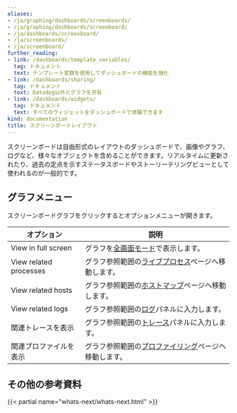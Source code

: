 ```yaml
---
aliases:
- /ja/graphing/dashboards/screenboards/
- /ja/graphing/dashboards/screenboard/
- /ja/dashboards/screenboard/
- /ja/screenboards/
- /ja/screenboard/
further_reading:
- link: /dashboards/template_variables/
  tag: ドキュメント
  text: テンプレート変数を使用してダッシュボードの機能を強化
- link: /dashboards/sharing/
  tag: ドキュメント
  text: Datadog以外とグラフを共有
- link: /dashboards/widgets/
  tag: ドキュメント
  text: すべてのウィジェットをダッシュボードで体験できます
kind: documentation
title: スクリーンボードレイアウト
---
```

スクリーンボードは自由形式のレイアウトのダッシュボードで、画像やグラフ、ログなど、様々なオブジェクトを含めることができます。リアルタイムに更新されたり、過去の定点を示すステータスボードやストーリーテリングビューとして使われるのが一般的です。

## グラフメニュー

スクリーンボードグラフをクリックするとオプションメニューが開きます。

| オプション                 | 説明                                                      |
|------------------------|------------------------------------------------------------------|
| View in full screen    | グラフを[全画面モード][1]で表示します。                         |
| View related processes | グラフ参照範囲の[ライブプロセス][2]ページへ移動します。   |
| View related hosts     | グラフ参照範囲の[ホストマップ][3]ページへ移動します。         |
| View related logs      | グラフ参照範囲の[ログ][4]パネルに入力します。                 |
| 関連トレースを表示    | グラフ参照範囲の[トレース][5]パネルに入力します。               |
| 関連プロファイルを表示  | グラフ参照範囲の[プロファイリング][6]ページへ移動します。        |

## その他の参考資料

{{< partial name="whats-next/whats-next.html" >}}

[1]: /dashboards/widgets/#full-screen
[2]: https://app.datadoghq.com/process
[3]: https://app.datadoghq.com/infrastructure/map
[4]: /logs/
[5]: /tracing/
[6]: /tracing/profiler/